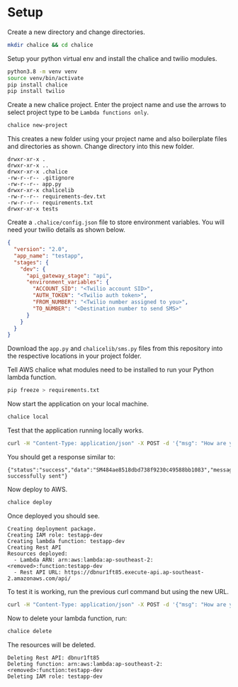 # Setup

Create a new directory and change directories.
```sh
mkdir chalice && cd chalice
```
Setup your python virtual env and install the chalice and twilio modules.
```sh
python3.8 -m venv venv
source venv/bin/activate
pip install chalice
pip install twilio
```
Create a new chalice project. Enter the project name and use the arrows to select project type to be `Lambda functions only`. 
```sh
chalice new-project
```
This creates a new folder using your project name and also boilerplate files and directories as shown. Change directory into this new folder.
```
drwxr-xr-x .
drwxr-xr-x ..
drwxr-xr-x .chalice
-rw-r--r-- .gitignore
-rw-r--r-- app.py
drwxr-xr-x chalicelib
-rw-r--r-- requirements-dev.txt
-rw-r--r-- requirements.txt
drwxr-xr-x tests
```
Create a `.chalice/config.json` file to store environment variables. You will need your twilio details as shown below.
```json
{
  "version": "2.0",
  "app_name": "testapp",
  "stages": {
    "dev": {
      "api_gateway_stage": "api",
      "environment_variables": {
        "ACCOUNT_SID": "<Twilio account SID>",
        "AUTH_TOKEN": "<Twilio auth token>",
        "FROM_NUMBER": "<Twilio number assigned to you>",
        "TO_NUMBER": "<Destination number to send SMS>"
      }
    }
  }
}
```
Download the `app.py` and `chalicelib/sms.py` files from this repository into the respective locations in your project folder.

Tell AWS chalice what modules need to be installed to run your Python lambda function.
```sh
pip freeze > requirements.txt
```
Now start the application on your local machine.
```sh
chalice local
```
Test that the application running locally works.
```sh
curl -H "Content-Type: application/json" -X POST -d '{"msg": "How are you?"}' http://localhost:8000/service/sms/send
```
You should get a response similar to:
```
{"status":"success","data":"SM484ae8518dbd738f9230c49588bb1083","message":"SMS successfully sent"}
```
Now deploy to AWS.
```sh
chalice deploy
```
Once deployed you should see.
```
Creating deployment package.
Creating IAM role: testapp-dev
Creating lambda function: testapp-dev
Creating Rest API
Resources deployed:
  - Lambda ARN: arn:aws:lambda:ap-southeast-2:<removed>:function:testapp-dev
  - Rest API URL: https://dbnur1ft85.execute-api.ap-southeast-2.amazonaws.com/api/
```
To test it is working, run the previous curl command but using the new URL.
```sh
curl -H "Content-Type: application/json" -X POST -d '{"msg": "How are you?"}' https://dbnur1ft85.execute-api.ap-southeast-2.amazonaws.com/api/service/sms/send
```
Now to delete your lambda function, run:
```sh
chalice delete
```
The resources will be deleted.
```
Deleting Rest API: dbnur1ft85
Deleting function: arn:aws:lambda:ap-southeast-2:<removed>:function:testapp-dev
Deleting IAM role: testapp-dev
```